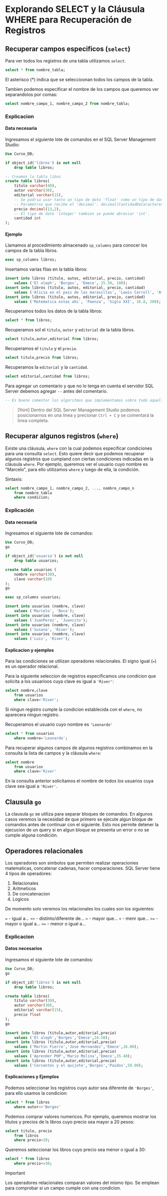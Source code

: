 # Explorando SELECT y la Cláusula WHERE para Recuperación de Registros

## Recuperar campos especificos (`select`)

Para ver todos los registros de una tabla utilizamos `select`.

```sql
select * from nombre_tabla;
```

El asterisco (*) indica que se seleccioonan todos los campos de la tabla.

Tambien podemos especificar el nombre de los campos que queremos ver separandolos por comas:

```sql
select nombre_campo_1, nombre_campo_2 from nombre_tabla;
```

### Explicacion

#### Data necesaria

Ingresamos el siguiente lote de comandos en el SQL Server Management Studio:

```sql
Use Curso_DB;

if object_id('libros') is not null
    drop table libros;

-- Creamos la tabla libos
create table libros(
    titulo varchar(40),
    autor varchar(30),
    editorial varchar(15),
    -- Se podria usar tanto un tipo de dato 'float' como un tipo de dato 'decimal'.
    -- Parametros que recibe el 'decimal': decimal(CantidadDeCaracteresAntesDelPunto, CantidadDeCaracteresDespuesDelPunto)
    precio decimal(13,2),
    -- El tipo de dato 'integer' tambien se puede abreviar 'int'.
    cantidad int
);
```

#### Ejemplo

Llamamos al procedimiento almacenado `sp_columns` para conocer los campos de la tabla libros.

```sql
exec sp_columns libros;
```

Insertamos varias filas en la tabla libros:

```sql
insert into libros (titulo, autos, editorial, precio, cantidad)
    values ('El aleph', 'Borges', 'Emece', 25.50, 100);
insert into libros (titulo, autos, editorial, precio, cantidad)
    values ('Alicia en el pais de las maravillas', 'Lewis Carroll', 'Atlantida', 10, 200);
insert into libros (titulo, autos, editorial, precio, cantidad)
    values ('Matematica estas ahi', 'Paenza', 'Siglo XXI', 18.8, 200);
```

Recuperamos todos los datos de la tabla libros:

```sql
select * from libros;
```

Recuperamos sol el `titulo`, `autor` y `editorial` de la tabla libros.

```sql
select titulo,autor,editorial from libros;
```

Recuperamos el `titulo` y el `precio`.

```sql
select titulo,precio from libros;
```

Recuperamos la `editorial` y la `cantidad`.

```sql
select editorial,cantidad from libros;
```

Para agregar un comentario y que no lo tenga en cuenta el servidor SQL Server debemos agregar `--` antes del comentario.

```sql
-- Es bueno comentar los algoritmos que implementamos sobre todo aquellos que sean complejos de entender.
```

>[!hint]
>Dentro del SQL Server Management Studio podemos posicionarnos en una linea y precionar `Ctrl + C` y se comentará la linea completa.

## Recuperar algunos registros (`where`)

Existe una cláusula, `where` con la cual podemos especificar condiciones para una consulta `select`. Esto quiere decir que podemos recuperar algunos registros que cumpland con ciertas condiciones indicadas en la cláusula `where`. Por ejemplo, queremos ver el usuario cuyo nombre es "Marcelo", para ello utilizamos `where` y luego de ella, la condición.

Sintaxis:

```sql
select nombre_campo_1, nombre_campo_2, ..., nombre_campo_n
    from nombre_tabla
    where condicion;
```

### Explicación

#### Data necesaria

Ingresamos el siguiente lote de comandos:

```sql
Use Curso_DB;
go

if object_id('usuario') is not null
    drop table usuarios;

create table usuarios (
    nombre varchar(30),
    clave varchar(10)
);
go

exec sp_columns usuarios;

insert into usuarios (nombre, clave)
    values ('Marcelo', 'Boca');
insert into usuarios (nombre, clave)
    values ('JuanPerez', 'Juancito');
insert into usuarios (nombre, clave)
    values ('Susana', 'River');
insert into usuarios (nombre, clave)
    values ('Luis', 'River');
```

#### Explicacion y ejemplos

Para las condiciones se utilizan operadores relacionales. El signo igual (`=`) es un operador relacional.

Para la siguiente seleccion de registros especificamos una condicion que solicita a los usuarioos cuya clave es igual a `'River'`:

```sql
select nombre,clave
    from usuarios
    where clave='River';
```

Si ningun registro cumple la condicion establecida con el `where`, no aparecera ningun registro.

Recuperamos el usuario cuyo nombre es `'Leonardo'`

```sql
select * from usuarios
    where nombre='Leonardo';
```

Para recuperar algunos campos de algunos registros combinamos en la consulta la lista de campos y la cláusula `where`:

```sql
select nombre
    from usuarios
    where clave='River'
```

En la consulta anterior solicitamos el nombre de todos los usuarios cuya clave sea igual a `'River'`.

## Clausula `go` 

La clausula `go` se utiliza para separar bloques de comandos. En algunos casos veremos la necesidad de que primero se ejecute algun bloque de comandos antes de continuar con el siguiente. Esto nos permite detener la ejecucion de un query si en algun bloque se presenta un error o no se cumple alguna condición.

## Operadores relacionales

Los operadores son simbolos que permiten realizar operacionies matematicas, concatenar cadenas, hacer comparaciones. SQL Server tiene 4 tipos de operadores:

1. Relacionales
2. Aritmeticos
3. De concatenacion
4. Logicos

De momento solo veremos los relacionales los cuales son los siguientes:

`=` - igual a...
`<>` - distinto/diferente de...
`>` - mayor que...
`<` - menr que...
`>=` - mayor o igual a...
`<=` - menor o igual a...

### Explicacion

#### Datos necesarios

Ingresamos el siguiente lote de comandos:

```sql
Use Curso_DB;
go

if object_id('libros') is not null
    drop table libros;

create table libros(
    titulo varchar(30),
    autor varchar(30),
    editorial varchar(15),
    precio float
);
go

insert into libros (titulo,autor,editorial,precio)
    values ('El aleph','Borges','Emece',24.50);
insert into libros (titulo,autor,editorial,precio)
    values ('Martin Fierro','Jose Hernandez','Emece',16.00);
insert into libros (titulo,autor,editorial,precio)
    values ('Aprender PHP','Mario Molina','Emece',35.40);
insert into libros (titulo,autor,editorial,precio)
    values ('Cervantes y el quijote','Borges','Paidos',50.90);
```

#### Explicaciones y Ejemplos

Podemos seleccionar los registros cuyo autor sea diferente de `'Borges'`, para ello usamos la condicion:

```sql
select * from libros
    where autor<>'Borges'
```

Podemos comprar valores numericos. Por ejemplo, queremos mostrar los titulos y precios de ls libros cuyo precio sea mayor a 20 pesos:

```sql
select titulo, precio
    from libros
    where precio>20;
```

Queremos seleccionar los libros cuyo precio sea menor o igual a 30:

```sql
select * from libros
    where precio<=30;
```

>[!important]
>Los operadores relacionales comparan valores del mismo tipo. Se emplean para comprobar si un campo cumple con una condicion.
